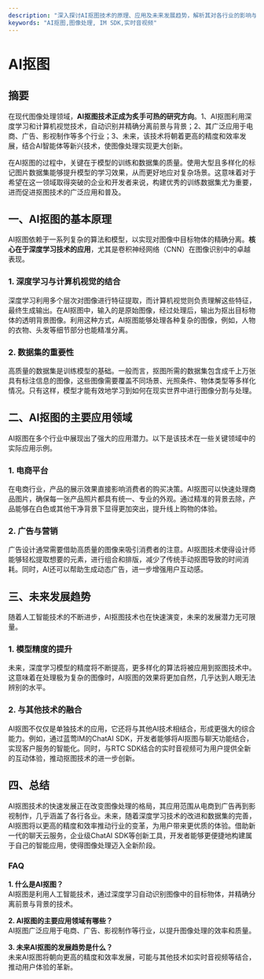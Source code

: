 ```yaml
---
description: "深入探讨AI抠图技术的原理、应用及未来发展趋势，解析其对各行业的影响与变革。"
keywords: "AI抠图,图像处理, IM SDK,实时音视频"
---
```

# AI抠图  

## 摘要

在现代图像处理领域，**AI抠图技术正成为炙手可热的研究方向**。1、AI抠图利用深度学习和计算机视觉技术，自动识别并精确分离前景与背景；2、其广泛应用于电商、广告、影视制作等多个行业；3、未来，该技术将朝着更高的精度和效率发展，结合AI智能体等新兴技术，使图像处理实现更大创新。

在AI抠图的过程中，关键在于模型的训练和数据集的质量。使用大型且多样化的标记图片数据集能够提升模型的学习效果，从而更好地应对复杂场景。这意味着对于希望在这一领域取得突破的企业和开发者来说，构建优秀的训练数据集尤为重要，进而促进抠图技术的广泛应用和普及。

## 一、AI抠图的基本原理

AI抠图依赖于一系列复杂的算法和模型，以实现对图像中目标物体的精确分离。**核心在于深度学习技术的应用**，尤其是卷积神经网络（CNN）在图像识别中的卓越表现。

### 1. 深度学习与计算机视觉的结合

深度学习利用多个层次对图像进行特征提取，而计算机视觉则负责理解这些特征，最终生成输出。在AI抠图中，输入的是原始图像，经过处理后，输出为抠出目标物体的透明背景图像。利用这种方式，AI抠图能够处理各种复杂的图像，例如，人物的衣物、头发等细节部分也能精准分离。

### 2. 数据集的重要性

高质量的数据集是训练模型的基础。一般而言，抠图所需的数据集包含成千上万张具有标注信息的图像，这些图像需要覆盖不同场景、光照条件、物体类型等多样化情况。只有这样，模型才能有效地学习到如何在现实世界中进行图像分割与处理。

## 二、AI抠图的主要应用领域

AI抠图在多个行业中展现出了强大的应用潜力。以下是该技术在一些关键领域中的实际应用示例。

### 1. 电商平台

在电商行业，产品的展示效果直接影响消费者的购买决策。AI抠图可以快速处理商品图片，确保每一张产品照片都具有统一、专业的外观。通过精准的背景去除，产品能够在白色或其他干净背景下显得更加突出，提升线上购物的体验。

### 2. 广告与营销

广告设计通常需要借助高质量的图像来吸引消费者的注意。AI抠图技术使得设计师能够轻松提取想要的元素，进行组合和排版，减少了传统手动抠图导致的时间消耗。同时，AI还可以帮助生成动态广告，进一步增强用户互动感。

## 三、未来发展趋势

随着人工智能技术的不断进步，AI抠图技术也在快速演变，未来的发展潜力无可限量。

### 1. 模型精度的提升

未来，深度学习模型的精度将不断提高，更多样化的算法将被应用到抠图技术中。这意味着在处理极为复杂的图像时，AI抠图的效果将更加自然，几乎达到人眼无法辨别的水平。

### 2. 与其他技术的融合

AI抠图不仅仅是单独技术的应用，它还将与其他AI技术相结合，形成更强大的综合能力。例如，通过蓝莺IM的ChatAI SDK，开发者能够将AI抠图与聊天功能结合，实现客户服务的智能化。同时，与RTC SDK结合的实时音视频可为用户提供全新的互动体验，推动抠图技术的进一步创新。

## 四、总结

AI抠图技术的快速发展正在改变图像处理的格局，其应用范围从电商到广告再到影视制作，几乎涵盖了各行各业。未来，随着深度学习技术的改进和数据集的完善，AI抠图将以更高的精度和效率推动行业的变革，为用户带来更优质的体验。借助新一代的聊天云服务，企业级ChatAI SDK等创新工具，开发者能够更便捷地构建属于自己的智能应用，使得图像处理迈入全新阶段。

### FAQ

**1. 什么是AI抠图？**  
AI抠图是利用人工智能技术，通过深度学习自动识别图像中的目标物体，并精确分离前景与背景的技术。

**2. AI抠图的主要应用领域有哪些？**  
AI抠图广泛应用于电商、广告、影视制作等行业，以提升图像处理的效率和质量。

**3. 未来AI抠图的发展趋势是什么？**  
未来AI抠图将朝向更高的精度和效率发展，可能与其他技术如实时音视频等结合，推动用户体验的革新。
